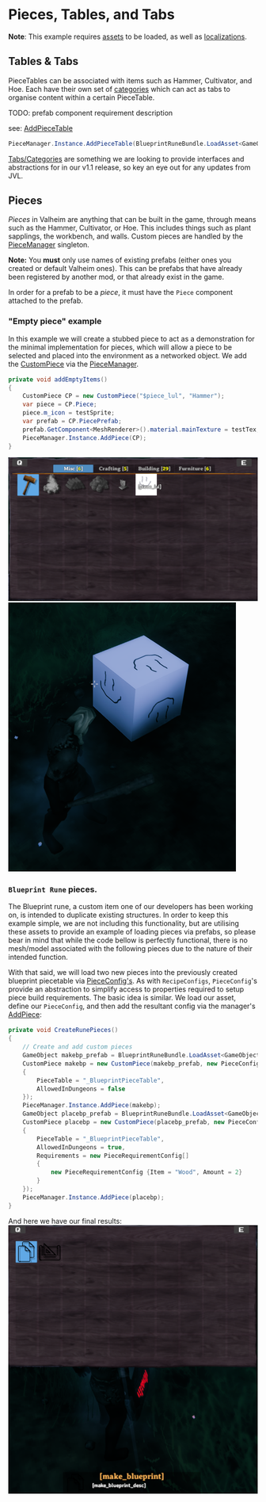 # Pieces, Tables, and Tabs
**Note**: This example requires [assets](assets.md) to be loaded, as well as [localizations](localization.md).

## Tables & Tabs

PieceTables can be associated with items such as Hammer, Cultivator, and Hoe. Each have their own set of [categories](piececategories.md) which can act as tabs to organise content within a certain PieceTable. 

TODO: prefab component requirement description

see: [AddPieceTable](xref:JotunnLib.Managers.PieceTables.AddPieceTable)
```cs
PieceManager.Instance.AddPieceTable(BlueprintRuneBundle.LoadAsset<GameObject>("_BlueprintPieceTable"));
```

[Tabs/Categories](categories.md) are something we are looking to provide interfaces and abstractions for in our v1.1 release, so key an eye out for any updates from JVL.

## Pieces
_Pieces_ in Valheim are anything that can be built in the game, through means such as the Hammer, Cultivator, or Hoe. This includes things such as plant sapplings, the workbench, and walls. Custom pieces are handled by the [PieceManager](xref:JotunnLib.Managers.PieceManager) singleton.  

**Note:** You **must** only use names of existing prefabs (either ones you created or default Valheim ones). This can be prefabs that have already been registered by another mod, or that already exist in the game.  

In order for a prefab to be a _piece_, it must have the `Piece` component attached to the prefab.

### "Empty piece" example

In this example we will create a stubbed piece to act as a demonstration for the minimal implementation for pieces, which will allow a piece to be selected and placed into the environment as a networked object. We add the [CustomPiece](xref:JotunnLib.Entities.CustomPiece) via the [PieceManager](xref:JotunnLib.PieceManager.AddPiece).

```cs
private void addEmptyItems()
{
    CustomPiece CP = new CustomPiece("$piece_lul", "Hammer");
    var piece = CP.Piece;
    piece.m_icon = testSprite;
    var prefab = CP.PiecePrefab;
    prefab.GetComponent<MeshRenderer>().material.mainTexture = testTex;
    PieceManager.Instance.AddPiece(CP);
}
```
![Piece Stub](../../images/data/pieceStub.png) ![Piece Stub Placed](../../images/data/pieceStubPlaced.png)


### `Blueprint Rune` pieces.

The Blueprint rune, a custom item one of our developers has been working on, is intended to duplicate existing structures. In order to keep this example simple, we are not including this functionality, but are utilising these assets to provide an example of loading pieces via prefabs, so please bear in mind that while the code bellow is perfectly functional, there is no mesh/model associated with the following pieces due to the nature of their intended function.

With that said, we will load two new pieces into the previously created blueprint piecetable via [PieceConfig's](xref:JotunnLib.Configs.PieceConfig). As with `RecipeConfigs`, `PieceConfig`'s provide an abstraction to simplify access to properties required to setup piece build requirements. The basic idea is similar. We load our asset, define our `PieceConfig`, and then add the resultant config via the manager's [AddPiece](xref:JotunnLib.Managers.PieceManager.AddPiece):

```cs
private void CreateRunePieces()
{
    // Create and add custom pieces
    GameObject makebp_prefab = BlueprintRuneBundle.LoadAsset<GameObject>("make_blueprint");
    CustomPiece makebp = new CustomPiece(makebp_prefab, new PieceConfig
    {
        PieceTable = "_BlueprintPieceTable",
        AllowedInDungeons = false
    });
    PieceManager.Instance.AddPiece(makebp);
    GameObject placebp_prefab = BlueprintRuneBundle.LoadAsset<GameObject>("piece_blueprint");
    CustomPiece placebp = new CustomPiece(placebp_prefab, new PieceConfig
    {
        PieceTable = "_BlueprintPieceTable",
        AllowedInDungeons = true,
        Requirements = new PieceRequirementConfig[]
        {
            new PieceRequirementConfig {Item = "Wood", Amount = 2}
        }
    });
    PieceManager.Instance.AddPiece(placebp);
}
```

And here we have our final results: 
![Blue Print Rune Piece Table](../../images/data/BluePrintRunePieceTable.png)
